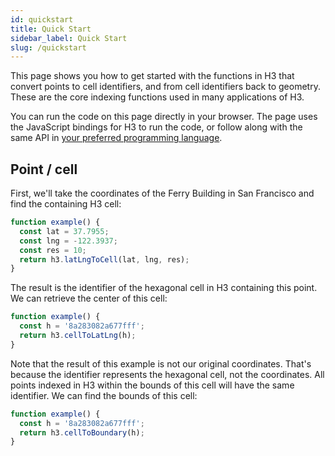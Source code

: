 ```yaml
---
id: quickstart
title: Quick Start
sidebar_label: Quick Start
slug: /quickstart
---
```


This page shows you how to get started with the functions in H3 that convert points to cell identifiers, and from cell identifiers back to geometry. These are the core indexing functions used in many applications of H3.

You can run the code on this page directly in your browser. The page uses the JavaScript bindings for H3 to run the code, or follow along with the same API in [your preferred programming language](/docs/community/bindings).

## Point / cell

First, we'll take the coordinates of the Ferry Building in San Francisco and find the containing H3 cell:

```js live
function example() {
  const lat = 37.7955;
  const lng = -122.3937;
  const res = 10;
  return h3.latLngToCell(lat, lng, res);
}
```

The result is the identifier of the hexagonal cell in H3 containing this point. We can retrieve the center of this cell:

```js live
function example() {
  const h = '8a283082a677fff';
  return h3.cellToLatLng(h);
}
```

Note that the result of this example is not our original coordinates. That's because the identifier represents the hexagonal cell, not the coordinates. All points indexed in H3 within the bounds of this cell will have the same identifier. We can find the bounds of this cell:

```js live
function example() {
  const h = '8a283082a677fff';
  return h3.cellToBoundary(h);
}
```
